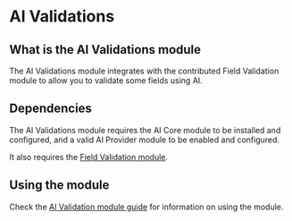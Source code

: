 # AI Validations
## What is the AI Validations module
The AI Validations module integrates with the contributed Field
Validation module to allow you to validate some fields using AI.

## Dependencies
The AI Validations module requires the AI Core module to be installed and
configured, and a valid AI Provider module to be enabled and configured.

It also requires the [Field Validation module](https://www.drupal.org/project/field_validation).

## Using the module
Check the [AI Validation module guide](https://project.pages.drupalcode.org/ai/modules/ai_validations/) for
information on using the module.